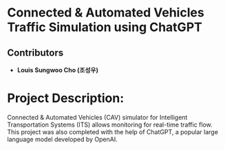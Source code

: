 # Connected & Automated Vehicles Traffic Simulation using ChatGPT

## Contributors
- **Louis Sungwoo Cho (조성우)**

# Project Description:
Connected & Automated Vehicles (CAV) simulator for Intelligent Transportation Systems (ITS) allows monitoring for real-time traffic flow. This project was also completed with the help of ChatGPT, a popular large language model developed by OpenAI. 
